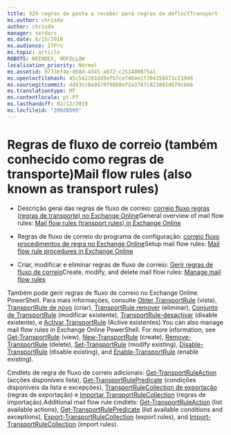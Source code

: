 ```yaml
---
title: 929 regras de pasta a receber para regras de deflectTransport
ms.author: chrisda
author: chrisda
manager: serdars
ms.date: 6/15/2018
ms.audience: ITPro
ms.topic: article
ROBOTS: NOINDEX, NOFOLLOW
localization_priority: Normal
ms.assetid: 9733ef4e-db8d-4345-a072-c251480875a1
ms.openlocfilehash: 45c542191dd5ef67cef464e1f204358471c21948
ms.sourcegitcommit: dd43cc0a9470f98b8ef2a3787c823801d674c666
ms.translationtype: MT
ms.contentlocale: pt-PT
ms.lasthandoff: 02/12/2019
ms.locfileid: "29928595"
---
```

# <a name="mail-flow-rules-also-known-as-transport-rules"></a><span data-ttu-id="e75ea-102">Regras de fluxo de correio (também conhecido como regras de transporte)</span><span class="sxs-lookup"><span data-stu-id="e75ea-102">Mail flow rules (also known as transport rules)</span></span>

- <span data-ttu-id="e75ea-103">Descrição geral das regras de fluxo de correio: [correio fluxo regras (regras de transporte) no Exchange Online](https://technet.microsoft.com/library/jj919238.aspx)</span><span class="sxs-lookup"><span data-stu-id="e75ea-103">General overview of mail flow rules: [Mail flow rules (transport rules) in Exchange Online](https://technet.microsoft.com/library/jj919238.aspx)</span></span>
    
- <span data-ttu-id="e75ea-104">Regras de fluxo de correio do programa de configuração: [correio fluxo procedimentos de regra no Exchange Online](https://technet.microsoft.com/library/dn600436.aspx)</span><span class="sxs-lookup"><span data-stu-id="e75ea-104">Setup mail flow rules: [Mail flow rule procedures in Exchange Online](https://technet.microsoft.com/library/dn600436.aspx)</span></span>
    
- <span data-ttu-id="e75ea-105">Criar, modificar e eliminar regras de fluxo de correio: [Gerir regras de fluxo de correio](https://technet.microsoft.com/library/jj657505.aspx)</span><span class="sxs-lookup"><span data-stu-id="e75ea-105">Create, modify, and delete mail flow rules: [Manage mail flow rules](https://technet.microsoft.com/library/jj657505.aspx)</span></span>
    
<span data-ttu-id="e75ea-p101">Também pode gerir regras de fluxo de correio no Exchange Online PowerShell. Para mais informações, consulte [Obter TransportRule](https://docs.microsoft.com/powershell/module/exchange/policy-and-compliance/get-transportrule) (vista), [TransportRule de novo](https://docs.microsoft.com/powershell/module/exchange/policy-and-compliance/new-transportrule) (criar), [TransportRule remover](https://docs.microsoft.com/powershell/module/exchange/policy-and-compliance/remove-transportrule) (eliminar), [Conjunto de TransportRule](https://docs.microsoft.com/powershell/module/exchange/policy-and-compliance/set-transportrule) (modificar existente), [TransportRule-desactivar](https://docs.microsoft.com/powershell/module/exchange/policy-and-compliance/disable-transportrule) (disable existente), e [Activar TransportRule](https://docs.microsoft.com/powershell/module/exchange/policy-and-compliance/enable-transportrule) (Active existentes).</span><span class="sxs-lookup"><span data-stu-id="e75ea-p101">You can also manage mail flow rules in Exchange Online PowerShell. For more information, see [Get-TransportRule](https://docs.microsoft.com/powershell/module/exchange/policy-and-compliance/get-transportrule) (view), [New-TransportRule](https://docs.microsoft.com/powershell/module/exchange/policy-and-compliance/new-transportrule) (create), [Remove-TransportRule](https://docs.microsoft.com/powershell/module/exchange/policy-and-compliance/remove-transportrule) (delete), [Set-TransportRule](https://docs.microsoft.com/powershell/module/exchange/policy-and-compliance/set-transportrule) (modify existing), [Disable-TransportRule](https://docs.microsoft.com/powershell/module/exchange/policy-and-compliance/disable-transportrule) (disable existing), and [Enable-TransportRule](https://docs.microsoft.com/powershell/module/exchange/policy-and-compliance/enable-transportrule) (enable existing).</span></span> 
  
<span data-ttu-id="e75ea-108">Cmdlets de regra de fluxo de correio adicionais: [Get-TransportRuleAction](https://docs.microsoft.com/powershell/module/exchange/policy-and-compliance/get-transportruleaction) (acções disponíveis lista), [Get-TransportRulePredicate](https://docs.microsoft.com/powershell/module/exchange/policy-and-compliance/get-transportrulepredicate) (condições disponíveis da lista e excepções), [TransportRuleCollection de exportação](https://docs.microsoft.com/powershell/module/exchange/policy-and-compliance/export-transportrulecollection) (regras de exportação) e [ Importar TransportRuleCollection](https://docs.microsoft.com/powershell/module/exchange/policy-and-compliance/import-transportrulecollection) (regras de importação).</span><span class="sxs-lookup"><span data-stu-id="e75ea-108">Additional mail flow rule cmdlets: [Get-TransportRuleAction](https://docs.microsoft.com/powershell/module/exchange/policy-and-compliance/get-transportruleaction) (list available actions), [Get-TransportRulePredicate](https://docs.microsoft.com/powershell/module/exchange/policy-and-compliance/get-transportrulepredicate) (list available conditions and exceptions), [Export-TransportRuleCollection](https://docs.microsoft.com/powershell/module/exchange/policy-and-compliance/export-transportrulecollection) (export rules), and [Import-TransportRuleCollection](https://docs.microsoft.com/powershell/module/exchange/policy-and-compliance/import-transportrulecollection) (import rules).</span></span> 
  

